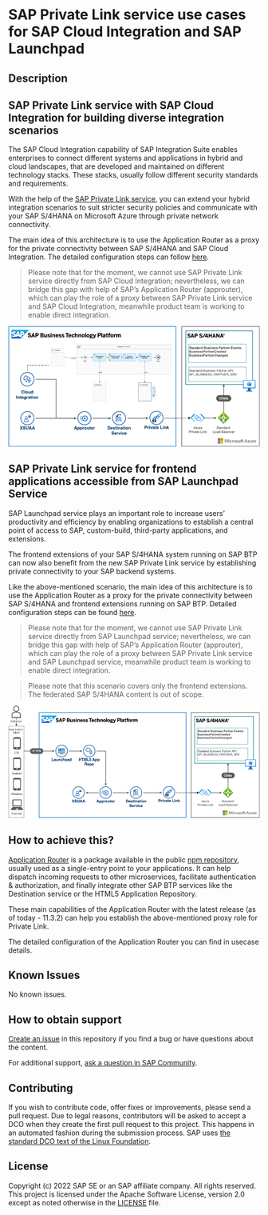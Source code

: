 # SAP Private Link service use cases for SAP Cloud Integration and SAP Launchpad  

<!--- Register repository https://api.reuse.software/register, then add REUSE badge:
[![REUSE status](https://api.reuse.software/badge/github.com/SAP-samples/REPO-NAME)](https://api.reuse.software/info/github.com/SAP-samples/REPO-NAME)
-->

## Description

## SAP Private Link service with SAP Cloud Integration for building diverse integration scenarios

The SAP Cloud Integration capability of SAP Integration Suite enables enterprises to connect different systems and applications in hybrid and cloud landscapes, that are developed and maintained on different technology stacks. These stacks, usually follow different security standards and requirements. 

With the help of the [SAP Private Link service](https://help.sap.com/docs/PRIVATE_LINK?locale=en-US), you can extend your hybrid integration scenarios to suit stricter security policies and communicate with your SAP S/4HANA on Microsoft Azure through private network connectivity. 

The main idea of this architecture is to use the Application Router as a proxy for the private connectivity between SAP S/4HANA and SAP Cloud Integration. The detailed configuration steps can follow [here](approuter-cloud-integration/).

>Please note that for the moment, we cannot use SAP Private Link service directly from SAP Cloud Integration; nevertheless, we can bridge this gap with help of SAP’s Application Router (approuter), which can play the role of a proxy between SAP Private Link service and SAP Cloud Integration, meanwhile product team is working to enable direct integration.

![solution diagram](./img/approuter-cloudintegration.png)


## SAP Private Link service for frontend applications accessible from SAP Launchpad Service 

SAP Launchpad service plays an important role to increase users’ productivity and efficiency by enabling organizations to establish a central point of access to SAP, custom-build, third-party applications, and extensions.  

The frontend extensions of your SAP S/4HANA system running on SAP BTP can now also benefit from the new SAP Private Link service by establishing private connectivity to your SAP backend systems.  

Like the above-mentioned scenario, the main idea of this architecture is to use the Application Router as a proxy for the private connectivity between SAP S/4HANA and frontend extensions running on SAP BTP. Detailed configuration steps can be found [here](approuter-launchpad/).

>Please note that for the moment, we cannot use SAP Private Link service directly from SAP Launchpad service; nevertheless, we can bridge this gap with help of SAP’s Application Router (approuter), which can play the role of a proxy between SAP Private Link service and SAP Launchpad service, meanwhile product team is working to enable direct integration.

>Please note that this scenario covers only the frontend extensions. The federated SAP S/4HANA content is out of scope.

![solution diagram](./img/approuter-launchpad.png)


## How to achieve this?  
 
[Application Router](https://help.sap.com/docs/BTP/65de2977205c403bbc107264b8eccf4b/01c5f9ba7d6847aaaf069d153b981b51.html?locale=en-US) is a package available in the public [npm repository](https://www.npmjs.com/package/@sap/approuter), usually used as a single-entry point to your applications. It can help dispatch incoming requests to other microservices, facilitate authentication & authorization, and finally integrate other SAP BTP services like the Destination service or the HTML5 Application Repository.  

These main capabilities of the Application Router with the latest release (as of today - 11.3.2) can help you establish the above-mentioned proxy role for Private Link.  

The detailed configuration of the Application Router you can find in usecase details.



## Known Issues
No known issues.

## How to obtain support
[Create an issue](https://github.com/SAP-samples/<repository-name>/issues) in this repository if you find a bug or have questions about the content.
 
For additional support, [ask a question in SAP Community](https://answers.sap.com/questions/ask.html).

## Contributing
If you wish to contribute code, offer fixes or improvements, please send a pull request. Due to legal reasons, contributors will be asked to accept a DCO when they create the first pull request to this project. This happens in an automated fashion during the submission process. SAP uses [the standard DCO text of the Linux Foundation](https://developercertificate.org/).

## License
Copyright (c) 2022 SAP SE or an SAP affiliate company. All rights reserved. This project is licensed under the Apache Software License, version 2.0 except as noted otherwise in the [LICENSE](LICENSE) file.
